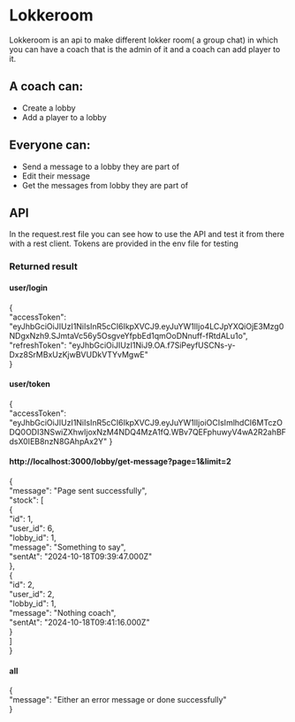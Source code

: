 
# Lokkeroom

Lokkeroom is an api to make different lokker room( a group chat) in which you can have a coach that is the admin of it and a coach can add player to it.

## A coach can:  
- Create a lobby  
- Add a player to a lobby

## Everyone can:  
- Send a message to a lobby they are part of
- Edit their message
- Get the messages from lobby they are part of

## API
In the request.rest file you can see how to use the API and test it from there with a rest client.
Tokens are provided in the env file for testing


### Returned result

#### user/login   

{  
  "accessToken": "eyJhbGciOiJIUzI1NiIsInR5cCI6IkpXVCJ9.eyJuYW1lIjo4LCJpYXQiOjE3Mzg0NDgxNzh9.SJmtaVc56y5OsgveYfpbEd1qmOoDNnuff-fRtdALu1o",  
  "refreshToken": "eyJhbGciOiJIUzI1NiJ9.OA.f7SiPeyfUSCNs-y-Dxz8SrMBxUzKjwBVUDkVTYvMgwE"  
}

#### user/token

{  
  "accessToken": "eyJhbGciOiJIUzI1NiIsInR5cCI6IkpXVCJ9.eyJuYW1lIjoiOCIsImlhdCI6MTczODQ0ODI3NSwiZXhwIjoxNzM4NDQ4MzA1fQ.WBv7QEFphuwyV4wA2R2ahBFdsX0IEB8nzN8GAhpAx2Y"
}

#### http://localhost:3000/lobby/get-message?page=1&limit=2

{  
  "message": "Page sent successfully",  
  "stock": [  
    {  
      "id": 1,  
      "user_id": 6,  
      "lobby_id": 1,  
      "message": "Something to say",  
      "sentAt": "2024-10-18T09:39:47.000Z"  
    },  
    {  
    "id": 2,  
      "user_id": 2,  
      "lobby_id": 1,  
      "message": "Nothing coach",  
      "sentAt": "2024-10-18T09:41:16.000Z"  
    }  
  ]  
}

#### all

{  
    "message": "Either an error message or done successfully"   
}